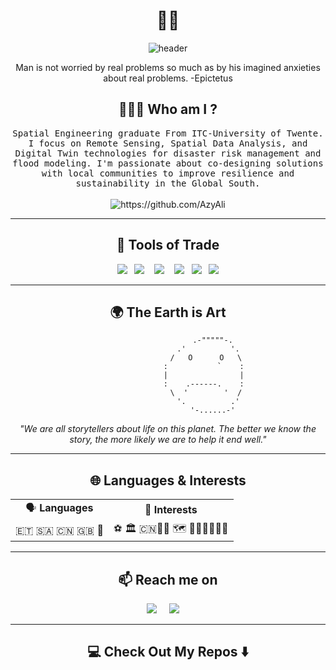 <h1 align="center"> 👋🏽 </h1>
<div align="center">
  <img src="https://i.giphy.com/RThN0hOS2GO4M.gif" alt="header"/>
</div>
<p align="center"> Man is not worried by real problems so much as by his imagined anxieties about real problems. -Epictetus </p>

<h2 align="center"> 👨🏽‍💻 Who am I ? </h2>
<p align="center">
  <samp>Spatial Engineering graduate From ITC-University of Twente. I focus on Remote Sensing, Spatial Data Analysis, and Digital Twin technologies for disaster risk management and flood modeling. I'm passionate about co-designing solutions with local communities to improve resilience and sustainability in the Global South.
  </samp>
  <br> <br>
  <img src="https://komarev.com/ghpvc/?username=AzyAli" alt="https://github.com/AzyAli" />
</p>

<hr>

<h2 align="center"> 🔭 Tools of Trade</h2>
<p align="center">
  <img src="https://img.shields.io/badge/python-%2314354C.svg?&style=for-the-badge&logo=python&logoColor=white" />&nbsp;&nbsp;
  <img src="https://img.shields.io/badge/javascript-%23F7DF1E.svg?&style=for-the-badge&logo=javascript&logoColor=black" />&nbsp;&nbsp;&nbsp;
  <img src="https://img.shields.io/badge/postgresql-%23316192.svg?&style=for-the-badge&logo=postgresql&logoColor=white" />&nbsp;&nbsp;&nbsp;
  <img src="https://img.shields.io/badge/QGIS-%589632.svg?&style=for-the-badge&logo=qgis&logoColor=white" />&nbsp;&nbsp;
  <img src="https://img.shields.io/badge/OpenLayers-%231F6B75.svg?&style=for-the-badge&logo=openlayers&logoColor=white" />&nbsp;&nbsp; 
  <img src="https://img.shields.io/badge/ESRI-%23E31B23.svg?&style=for-the-badge&logo=esri&logoColor=white" />
</p>

<hr>

<div align="center">
  <h2>🌍 The Earth is Art</h2>
  
  ```
                      .-"""""-.
                    .'          '.
                   /   O      O   \
                  :           `    :
                  |                |
                  :    .------.    :
                   \  '        '  /
                    '.          .'
                      '-......-'
  ```
  
  <p><em>"We are all storytellers about life on this planet. The better we know the story, the more likely we are to help it end well."</em></p>
</div>

<hr>

<h2 align="center">🌐 Languages & Interests</h2>
<div align="center">
  <table border="0" cellspacing="0" cellpadding="10">
    <tr>
      <td align="center">🗣️ <strong>Languages</strong></td>
      <td align="center">🤩 <strong>Interests</strong></td>
    </tr>
    <tr>
      <td>
        <span title="Amharic">🇪🇹</span>
        <span title="Arabic">🇸🇦</span>
        <span title="Chinese">🇨🇳</span>
        <span title="English">🇬🇧</span>
        <span title="Oromo">🌳</span>
      </td>
      <td>
        <span title="Football">⚽</span>
        <span title="Architecture">🏛️</span>
        <span title="Chinese Medicine & Culture">🇨🇳🐉🧪</span>
        <span title="Maps">🗺️</span>
        <span title="BJJ">🤼🏽‍♂️🥋🇧🇷</span>
      </td>
    </tr>
  </table>
</div>

<hr>

<h2 align="center">📫 Reach me on</h2>
<p align="center">
  <a target="_blank" href="https://linkedin.com/in/abdulaziz-yusuf-ali"><img src="https://img.shields.io/badge/linkedin-%230077B5.svg?&style=for-the-badge&logo=linkedin&logoColor=white" /></a>&nbsp;&nbsp;&nbsp;&nbsp;
  <a href="mailto:a.y.ali@student.utwente.nl?subject=Hello%20Az,%20From%20Github"><img src="https://img.shields.io/badge/gmail-%23D14836.svg?&style=for-the-badge&logo=gmail&logoColor=white" /></a>&nbsp;&nbsp;&nbsp;&nbsp;
</p>

<hr>

<h2 align="center">💻 Check Out My Repos ⬇️ </h2>
